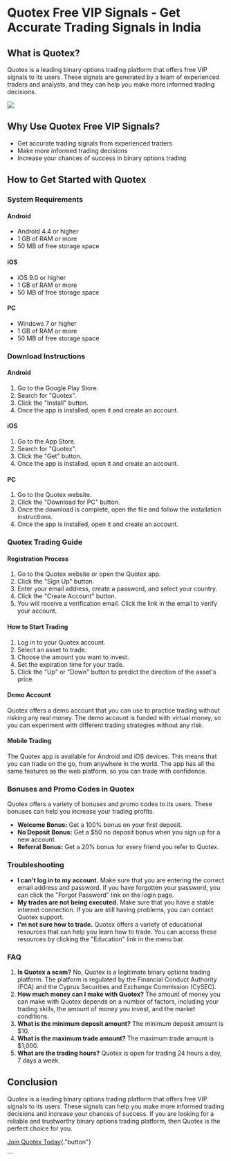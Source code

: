 # Quotex Free VIP Signals - Get Accurate Trading Signals in India

## What is Quotex?

Quotex is a leading binary options trading platform that offers free VIP
signals to its users. These signals are generated by a team of
experienced traders and analysts, and they can help you make more
informed trading decisions.

[![](https://static.quotex.io/files/8_en/300_250.jpg)](https://traff.sbs/brokerqxsignupf)

## Why Use Quotex Free VIP Signals?

-   Get accurate trading signals from experienced traders
-   Make more informed trading decisions
-   Increase your chances of success in binary options trading

## How to Get Started with Quotex

### System Requirements

#### Android

-   Android 4.4 or higher
-   1 GB of RAM or more
-   50 MB of free storage space

#### iOS

-   iOS 9.0 or higher
-   1 GB of RAM or more
-   50 MB of free storage space

#### PC

-   Windows 7 or higher
-   1 GB of RAM or more
-   50 MB of free storage space

### Download Instructions

#### Android

1.  Go to the Google Play Store.
2.  Search for "Quotex".
3.  Click the "Install" button.
4.  Once the app is installed, open it and create an account.

#### iOS

1.  Go to the App Store.
2.  Search for "Quotex".
3.  Click the "Get" button.
4.  Once the app is installed, open it and create an account.

#### PC

1.  Go to the Quotex website.
2.  Click the "Download for PC" button.
3.  Once the download is complete, open the file and follow the
    installation instructions.
4.  Once the app is installed, open it and create an account.

### Quotex Trading Guide

#### Registration Process

1.  Go to the Quotex website or open the Quotex app.
2.  Click the "Sign Up" button.
3.  Enter your email address, create a password, and select your
    country.
4.  Click the "Create Account" button.
5.  You will receive a verification email. Click the link in the email
    to verify your account.

#### How to Start Trading

1.  Log in to your Quotex account.
2.  Select an asset to trade.
3.  Choose the amount you want to invest.
4.  Set the expiration time for your trade.
5.  Click the "Up" or "Down" button to predict the direction
    of the asset\'s price.

#### Demo Account

Quotex offers a demo account that you can use to practice trading
without risking any real money. The demo account is funded with virtual
money, so you can experiment with different trading strategies without
any risk.

#### Mobile Trading

The Quotex app is available for Android and iOS devices. This means that
you can trade on the go, from anywhere in the world. The app has all the
same features as the web platform, so you can trade with confidence.

### Bonuses and Promo Codes in Quotex

Quotex offers a variety of bonuses and promo codes to its users. These
bonuses can help you increase your trading profits.

-   **Welcome Bonus:** Get a 100% bonus on your first deposit.
-   **No Deposit Bonus:** Get a \$50 no deposit bonus when you sign up
    for a new account.
-   **Referral Bonus:** Get a 20% bonus for every friend you refer to
    Quotex.

### Troubleshooting

-   **I can\'t log in to my account.** Make sure that you are entering
    the correct email address and password. If you have forgotten your
    password, you can click the "Forgot Password" link on the
    login page.
-   **My trades are not being executed.** Make sure that you have a
    stable internet connection. If you are still having problems, you
    can contact Quotex support.
-   **I\'m not sure how to trade.** Quotex offers a variety of
    educational resources that can help you learn how to trade. You can
    access these resources by clicking the "Education" link in the
    menu bar.

### FAQ

1.  **Is Quotex a scam?** No, Quotex is a legitimate binary options
    trading platform. The platform is regulated by the Financial Conduct
    Authority (FCA) and the Cyprus Securities and Exchange Commission
    (CySEC).
2.  **How much money can I make with Quotex?** The amount of money you
    can make with Quotex depends on a number of factors, including your
    trading skills, the amount of money you invest, and the market
    conditions.
3.  **What is the minimum deposit amount?** The minimum deposit amount
    is \$10.
4.  **What is the maximum trade amount?** The maximum trade amount is
    \$1,000.
5.  **What are the trading hours?** Quotex is open for trading 24 hours
    a day, 7 days a week.

## Conclusion

Quotex is a leading binary options trading platform that offers free VIP
signals to its users. These signals can help you make more informed
trading decisions and increase your chances of success. If you are
looking for a reliable and trustworthy binary options trading platform,
then Quotex is the perfect choice for you.

[Join Quotex
Today](\%22https://traff.sbs/brokerqxsignup\%22){."button"}

\`\`\`

